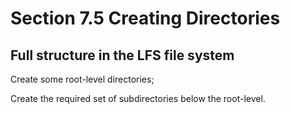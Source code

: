# Section 7.5 Creating Directories

## Full structure in the LFS file system
Create some root-level directories;

Create the required set of subdirectories below the root-level.
